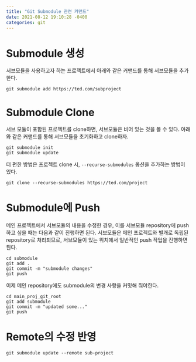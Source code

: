 ```yaml
---
title: "Git Submodule 관련 커맨드"
date: 2021-08-12 19:10:28 -0400
categories: git
---
```


# Submodule 생성

서브모듈을 사용하고자 하는 프로젝트에서 아래와 같은 커맨드를 통해 서브모듈을 추가한다.

```git
git submodule add https://ted.com/subproject
```

# Submodule Clone

서브 모듈이 포함된 프로젝트를 clone하면, 서브모듈은 비어 있는 것을 볼 수 있다.
아래와 같은 커맨드를 통해 서브모듈을 초기화하고 clone하자.

```git
git submodule init
git submodule update
```

더 편한 방법은 프로젝트 clone 시, `--recurse-submodules` 옵션을 추가하는 방법이 있다.
```git
git clone --recurse-submodules https://ted.com/project
```

# Submodule에 Push

메인 프로젝트에서 서브모듈의 내용을 수정한 경우, 이를 서브모듈 repository에 push하고 싶을 때는 다음과 같이 진행하면 된다.
서브모듈은 메인 프로젝트와 별개로 독립된 repository로 처리되므로, 서브모듈이 있는 위치에서 일반적인 push 작업을 진행하면 된다.

```git
cd submodule
git add . 
git commit -m "submodule changes"
git push 
```

이제 메인 repository에도 submodule의 변경 사항을 커밋해 줘야한다.

```git
cd main_proj_git_root
git add submodule
git commit -m "updated some..."
git push
```

# Remote의 수정 반영

```git
git submodule update --remote sub-project
```




